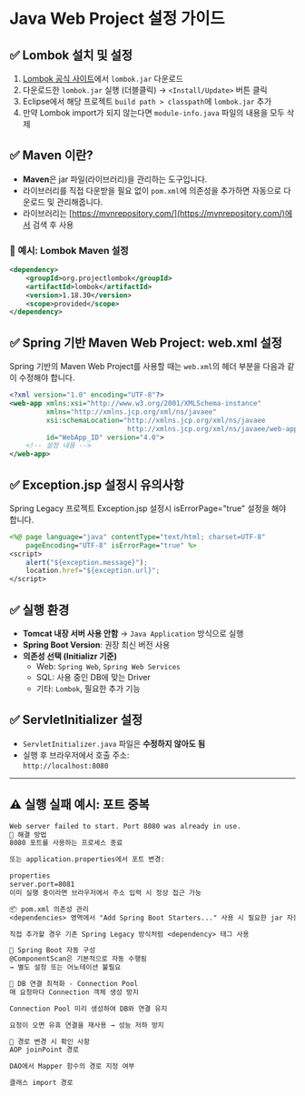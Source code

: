 # Java Web Project 설정 가이드

## ✅ Lombok 설치 및 설정

1. [Lombok 공식 사이트](https://projectlombok.org/download)에서 `lombok.jar` 다운로드
2. 다운로드한 `lombok.jar` 실행 (더블클릭) → `<Install/Update>` 버튼 클릭
3. Eclipse에서 해당 프로젝트 `build path > classpath`에 `lombok.jar` 추가
4. 만약 Lombok import가 되지 않는다면 `module-info.java` 파일의 내용을 모두 삭제

## ✅ Maven 이란?

- **Maven**은 jar 파일(라이브러리)을 관리하는 도구입니다.
- 라이브러리를 직접 다운받을 필요 없이 `pom.xml`에 의존성을 추가하면 자동으로 다운로드 및 관리해줍니다.
- 라이브러리는 [https://mvnrepository.com/](https://mvnrepository.com/)에서 검색 후 사용

### 🔧 예시: Lombok Maven 설정

```xml
<dependency>
    <groupId>org.projectlombok</groupId>
    <artifactId>lombok</artifactId>
    <version>1.18.30</version>
    <scope>provided</scope>
</dependency>
```

## ✅ Spring 기반 Maven Web Project: web.xml 설정

Spring 기반의 Maven Web Project를 사용할 때는 `web.xml`의 헤더 부분을 다음과 같이 수정해야 합니다.

```xml
<?xml version="1.0" encoding="UTF-8"?>
<web-app xmlns:xsi="http://www.w3.org/2001/XMLSchema-instance" 
         xmlns="http://xmlns.jcp.org/xml/ns/javaee" 
         xsi:schemaLocation="http://xmlns.jcp.org/xml/ns/javaee 
                             http://xmlns.jcp.org/xml/ns/javaee/web-app_4_0.xsd" 
         id="WebApp_ID" version="4.0">
    <!-- 설정 내용 -->
</web-app>
```

## ✅ Exception.jsp 설정시 유의사항

Spring Legacy 프로젝트 Exception.jsp 설정시 isErrorPage="true" 설정을 해야 합니다.

```jsp
<%@ page language="java" contentType="text/html; charset=UTF-8"
    pageEncoding="UTF-8" isErrorPage="true" %>
<script>
	alert("${exception.message}");
	location.href="${exception.url}";
</script>
```

## ✅ 실행 환경

- **Tomcat 내장 서버 사용 안함** → `Java Application` 방식으로 실행
- **Spring Boot Version**: 권장 최신 버전 사용
- **의존성 선택 (Initializr 기준)**  
  - Web: `Spring Web`, `Spring Web Services`  
  - SQL: 사용 중인 DB에 맞는 Driver  
  - 기타: `Lombok`, 필요한 추가 기능

## ✅ ServletInitializer 설정

- `ServletInitializer.java` 파일은 **수정하지 않아도 됨**
- 실행 후 브라우저에서 호출 주소:  
  `http://localhost:8080`

---

## ⚠️ 실행 실패 예시: 포트 중복

```txt
Web server failed to start. Port 8080 was already in use.
🔧 해결 방법
8080 포트를 사용하는 프로세스 종료

또는 application.properties에서 포트 변경:

properties
server.port=8081
이미 실행 중이라면 브라우저에서 주소 입력 시 정상 접근 가능

📦 pom.xml 의존성 관리
<dependencies> 영역에서 "Add Spring Boot Starters..." 사용 시 필요한 jar 자동 설치

직접 추가할 경우 기존 Spring Legacy 방식처럼 <dependency> 태그 사용

🧠 Spring Boot 자동 구성
@ComponentScan은 기본적으로 자동 수행됨
→ 별도 설정 또는 어노테이션 불필요

🚀 DB 연결 최적화 - Connection Pool
매 요청마다 Connection 객체 생성 방지

Connection Pool 미리 생성하여 DB와 연결 유지

요청이 오면 유휴 연결을 재사용 → 성능 저하 방지

🔄 경로 변경 시 확인 사항
AOP joinPoint 경로

DAO에서 Mapper 함수의 경로 지정 여부

클래스 import 경로


